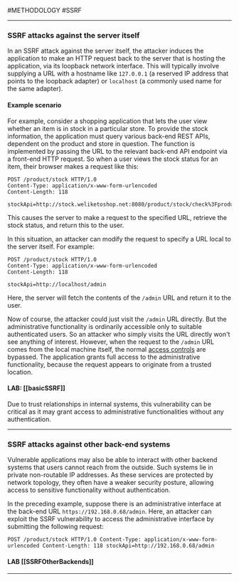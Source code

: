 #METHODOLOGY 
#SSRF 

<hr>

### SSRF attacks against the server itself

In an SSRF attack against the server itself, the attacker induces the application to make an HTTP request back to the server that is hosting the application, via its loopback network interface. This will typically involve supplying a URL with a hostname like `127.0.0.1` (a reserved IP address that points to the loopback adapter) or `localhost` (a commonly used name for the same adapter).

#### Example scenario

For example, consider a shopping application that lets the user view whether an item is in stock in a particular store. To provide the stock information, the application must query various back-end REST APIs, dependent on the product and store in question. The function is implemented by passing the URL to the relevant back-end API endpoint via a front-end HTTP request. So when a user views the stock status for an item, their browser makes a request like this:

``` HTTP
POST /product/stock HTTP/1.0 
Content-Type: application/x-www-form-urlencoded 
Content-Length: 118

stockApi=http://stock.weliketoshop.net:8080/product/stock/check%3FproductId%3D6%26storeId%3D1
```

This causes the server to make a request to the specified URL, retrieve the stock status, and return this to the user.

In this situation, an attacker can modify the request to specify a URL local to the server itself. For example:

```HTTP
POST /product/stock HTTP/1.0 
Content-Type: application/x-www-form-urlencoded 
Content-Length: 118 

stockApi=http://localhost/admin
```

Here, the server will fetch the contents of the `/admin` URL and return it to the user.

Now of course, the attacker could just visit the `/admin` URL directly. But the administrative functionality is ordinarily accessible only to suitable authenticated users. So an attacker who simply visits the URL directly won't see anything of interest. However, when the request to the `/admin` URL comes from the local machine itself, the normal [access controls](https://portswigger.net/web-security/access-control) are bypassed. The application grants full access to the administrative functionality, because the request appears to originate from a trusted location.

#### LAB: [[basicSSRF]]

Due to trust relationships in internal systems, this vulnerability can be critical as it may grant access to administrative functionalities without any authentication.

<hr>


### SSRF attacks against other back-end systems

Vulnerable applications may also be able to interact with other backend systems that users cannot reach from the outside. Such systems lie in private non-routable IP addresses. As these services are protected by network topology, they often have a weaker security posture, allowing access to sensitive functionality without authentication.

In the preceding example, suppose there is an administrative interface at the back-end URL `https://192.168.0.68/admin`. Here, an attacker can exploit the SSRF vulnerability to access the administrative interface by submitting the following request:

```HTTP
POST /product/stock HTTP/1.0 Content-Type: application/x-www-form-urlencoded Content-Length: 118 stockApi=http://192.168.0.68/admin
```

#### LAB [[SSRFOtherBackends]]

<hr>


